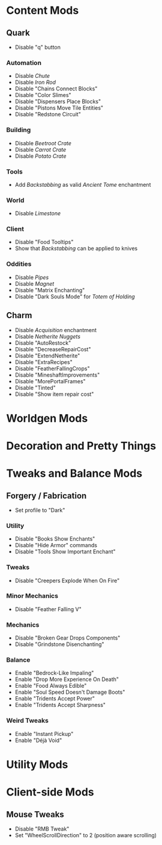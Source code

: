 # Content Mods

## Quark
- Disable "q" button
### Automation
- Disable *Chute*
- Disable *Iron Rod*
- Disable "Chains Connect Blocks"
- Disable "Color Slimes"
- Disable "Dispensers Place Blocks"
- Disable "Pistons Move Tile Entities"
- Disable "Redstone Circuit"
### Building
- Disable *Beetroot Crate*
- Disable *Carrot Crate*
- Disable *Potato Crate*
### Tools
- Add *Backstabbing* as valid *Ancient Tome* enchantment
### World
- Disable *Limestone*
### Client
- Disable "Food Tooltips"
- Show that *Backstabbing* can be applied to knives
### Oddities
- Disable *Pipes*
- Disable *Magnet*
- Disable "Matrix Enchanting"
- Disable "Dark Souls Mode" for *Totem of Holding*

## Charm
- Disable *Acquisition* enchantment
- Disable *Netherite Nuggets*
- Disable "AutoRestock"
- Disable "DecreaseRepairCost"
- Disable "ExtendNetherite"
- Disable "ExtraRecipes"
- Disable "FeatherFallingCrops"
- Disable "MineshaftImprovements"
- Disable "MorePortalFrames"
- Disable "Tinted"
- Disable "Show item repair cost"


# Worldgen Mods


# Decoration and Pretty Things


# Tweaks and Balance Mods

## Forgery / Fabrication
- Set profile to "Dark"
### Utility
- Disable "Books Show Enchants"
- Disable "Hide Armor" commands
- Disable "Tools Show Important Enchant"
### Tweaks
- Disable "Creepers Explode When On Fire"
### Minor Mechanics
- Disable "Feather Falling V"
### Mechanics
- Disable "Broken Gear Drops Components"
- Disable "Grindstone Disenchanting"
### Balance
- Enable "Bedrock-Like Impaling"
- Enable "Drop More Experience On Death"
- Enable "Food Always Edible"
- Enable "Soul Speed Doesn't Damage Boots"
- Enable "Tridents Accept Power"
- Enable "Tridents Accept Sharpness"
### Weird Tweaks
- Enable "Instant Pickup"
- Enable "Déjà Void"


# Utility Mods


# Client-side Mods

## Mouse Tweaks
- Disable "RMB Tweak"
- Set "WheelScrollDirection" to 2 (position aware scrolling)

